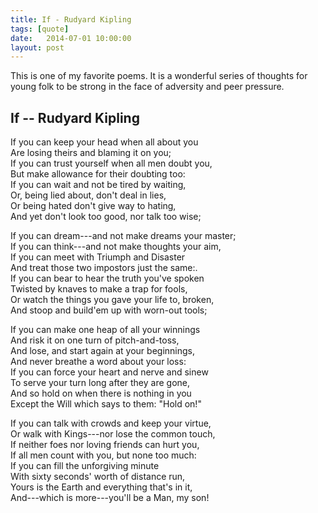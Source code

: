```yaml
---
title: If - Rudyard Kipling
tags: [quote]
date:   2014-07-01 10:00:00
layout: post
---
```

This is one of my favorite poems. It is a wonderful
series of thoughts for young folk to be strong in
the face of adversity and peer pressure.

## If -- Rudyard Kipling

If you can keep your head when all about you  
Are losing theirs and blaming it on you;  
If you can trust yourself when all men doubt you,  
But make allowance for their doubting too:  
If you can wait and not be tired by waiting,  
Or, being lied about, don't deal in lies,  
Or being hated don't give way to hating,  
And yet don't look too good, nor talk too wise;  

If you can dream---and not make dreams your master;  
If you can think---and not make thoughts your aim,  
If you can meet with Triumph and Disaster  
And treat those two impostors just the same:.  
If you can bear to hear the truth you've spoken  
Twisted by knaves to make a trap for fools,  
Or watch the things you gave your life to, broken,  
And stoop and build'em up with worn-out tools;  

If you can make one heap of all your winnings  
And risk it on one turn of pitch-and-toss,  
And lose, and start again at your beginnings,  
And never breathe a word about your loss:  
If you can force your heart and nerve and sinew  
To serve your turn long after they are gone,  
And so hold on when there is nothing in you  
Except the Will which says to them: "Hold on!"  

If you can talk with crowds and keep your virtue,  
Or walk with Kings---nor lose the common touch,  
If neither foes nor loving friends can hurt you,  
If all men count with you, but none too much:  
If you can fill the unforgiving minute  
With sixty seconds' worth of distance run,  
Yours is the Earth and everything that's in it,  
And---which is more---you'll be a Man, my son!  
